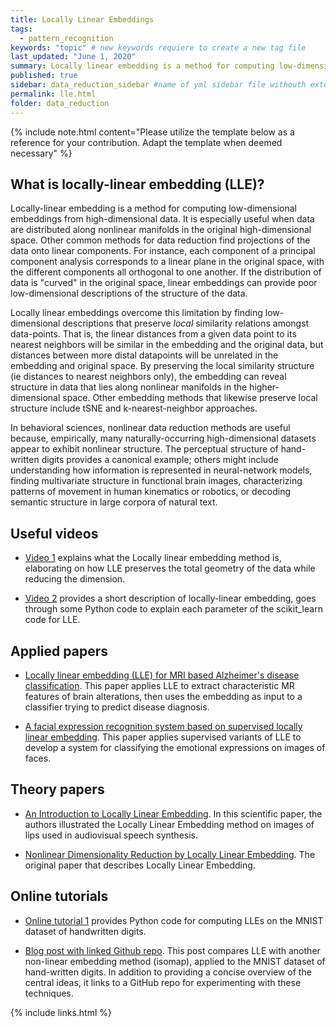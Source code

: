 ```yaml
---
title: Locally Linear Embeddings
tags:
  - pattern_recognition
keywords: "topic" # new keywords requiere to create a new tag file
last_updated: "June 1, 2020"
summary: Locally linear embedding is a method for computing low-dimensional embeddings of data distributed as nonlinear manifolds in the higher-dimension space
published: true
sidebar: data_reduction_sidebar #name of yml sidebar file withouth extension
permalink: lle.html
folder: data_reduction
---
```


{% include note.html content="Please utilize the template below as a reference for your contribution. Adapt the template when deemed necessary" %}

## What is locally-linear embedding (LLE)?

Locally-linear embedding is a method for computing low-dimensional embeddings from high-dimensional data. It is especially useful when data are distributed along nonlinear manifolds in the original high-dimensional space. Other common methods for data reduction find projections of the data onto linear components. For instance, each component of a principal component analysis corresponds to a linear plane in the original space, with the different components all orthogonal to one another. If the distribution of data is "curved" in the original space, linear embeddings can provide poor low-dimensional descriptions of the structure of the data.

Locally linear embeddings overcome this limitation by finding low-dimensional descriptions that preserve *local* similarity relations amongst data-points. That is, the linear distances from a given data point to its nearest neighbors will be similar in the embedding and the original data, but distances between more distal datapoints will be unrelated in the embedding and original space. By preserving the local similarity structure (ie distances to nearest neighbors only), the embedding can reveal structure in data that lies along nonlinear manifolds in the higher-dimensional space. Other embedding methods that likewise preserve local structure include tSNE and k-nearest-neighbor approaches.

In behavioral sciences, nonlinear data reduction methods are useful because, empirically, many naturally-occurring high-dimensional datasets appear to exhibit nonlinear structure. The perceptual structure of hand-written digits provides a canonical example; others might include understanding how information is represented in neural-network models, finding multivariate structure in functional brain images, characterizing patterns of movement in human kinematics or robotics, or decoding semantic structure in large corpora of natural text.

## Useful videos

* [Video 1](https://www.youtube.com/watch?v=scMntW3s-Wk/) explains what the Locally linear embedding method is, elaborating on how LLE preserves the total geometry of the data while reducing the dimension.

* [Video 2](https://www.youtube.com/watch?v=afkSR1Jweu8/) provides a short description of locally-linear embedding,
goes through some Python code to explain each parameter of the scikit_learn code for LLE. 

## Applied papers
* [Locally linear embedding (LLE) for MRI based Alzheimer's disease classification](https://www.sciencedirect.com/science/article/abs/pii/S1053811913006708). This paper applies LLE to extract characteristic MR features of brain alterations, then uses the embedding as input to a classifier trying to predict disease diagnosis.

* [A facial expression recognition system based on supervised locally linear embedding](https://www.sciencedirect.com/science/article/pii/S0167865505001273?casa_token=1he1OBTxw8MAAAAA:PMIphAOZqBYIRQUY4FEp1gkJwEPgTO-xBcz7yUvStqVdZuBJqqXhEII0biV2Ayy950CylS7vCw). This paper applies supervised variants of LLE to develop a system for classifying the emotional expressions on images of faces.

## Theory papers
* [An Introduction to Locally Linear Embedding](https://cs.nyu.edu/~roweis/lle/papers/lleintro.pdf). In this scientific paper, the authors  illustrated the Locally Linear Embedding method on images of lips used in audiovisual speech synthesis.

* [Nonlinear Dimensionality Reduction by Locally Linear Embedding](https://science.sciencemag.org/content/290/5500/2323). The original paper that describes Locally Linear Embedding.

## Online tutorials

* [Online tutorial 1](https://scikit-learn.org/stable/auto_examples/manifold/plot_lle_digits.html#sphx-glr-auto-examples-manifold-plot-lle-digits-py) provides Python code for computing LLEs on the MNIST dataset of handwritten digits.

* [Blog post with linked Github repo](https://towardsdatascience.com/step-by-step-signal-processing-with-machine-learning-manifold-learning-8e1bb192461c). This post compares LLE with another non-linear embedding method (isomap), applied to the MNIST dataset of hand-written digits. In addition to providing a concise overview of the central ideas, it links to a GitHub repo for experimenting with these techniques.

{% include links.html %}
